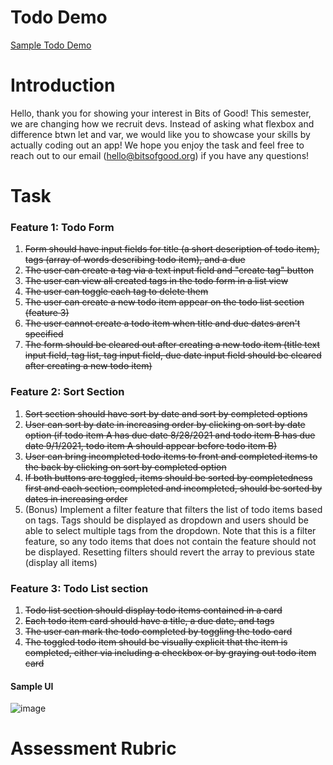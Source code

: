 # Todo Demo
[Sample Todo Demo](https://youtu.be/Btv68aPnV-4)

# Introduction
Hello, thank you for showing your interest in Bits of Good! This semester, we are changing how we recruit devs. Instead of asking what flexbox and difference btwn let and var, we would like you to showcase your skills by actually coding out an app! We hope you enjoy the task and feel free to reach out to our email (hello@bitsofgood.org) if you have any questions! 

# Task
### Feature 1: Todo Form
1. ~~Form should have input fields for title (a short description of todo item), tags (array of words describing todo item), and a due~~ 
2. ~~The user can create a tag via a text input field and "create tag" button~~
3. ~~The user can view all created tags in the todo form in a list view~~  
4. ~~The user can toggle each tag to delete them~~
5. ~~The user can create a new todo item appear on the todo list section (feature 3)~~
6. ~~The user cannot create a todo item when title and due dates aren't specified~~
7. ~~The form should be cleared out after creating a new todo item (title text input field, tag list, tag input field, due date input field should be cleared after creating a new todo item)~~

### Feature 2: Sort Section
1. ~~Sort section should have sort by date and sort by completed options~~
2. ~~User can sort by date in increasing order by clicking on sort by date option (if todo item A has due date 8/28/2021 and todo item B has due date 9/1/2021, todo item A should appear before todo item B)~~
3. ~~User can bring incompleted todo items to front and completed items to the back by clicking on sort by completed option~~
4. ~~If both buttons are toggled, items should be sorted by completedness first and each section, completed and incompleted, should be sorted by dates in increasing order~~
6. (Bonus) Implement a filter feature that filters the list of todo items based on tags. Tags should be displayed as dropdown and users should be able to select multiple tags from the dropdown. Note that this is a filter feature, so any todo items that does not contain the feature should not be displayed. Resetting filters should revert the array to previous state (display all items) 

### Feature 3: Todo List section
1. ~~Todo list section should display todo items contained in a card~~
2. ~~Each todo item card should have a title, a due date, and tags~~
3. ~~The user can mark the todo completed by toggling the todo card~~
4. ~~The toggled todo item should be visually explicit that the item is completed, either via including a checkbox or by graying out todo item card~~

#### Sample UI
![image](https://user-images.githubusercontent.com/39681900/128660900-8ea9ad4a-85e2-4f5f-afcd-2e9809ac9c9e.png)

# Assessment Rubric
